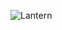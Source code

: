 ![Lantern](https://github.com/TaurusDaBull/Capstone-Lantern-/assets/122051465/fcde23fc-247a-4710-a7d1-1c59082d454e)
